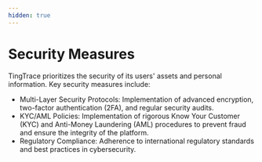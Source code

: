 ```yaml
---
hidden: true
---
```


# Security Measures

TingTrace prioritizes the security of its users' assets and personal information. Key security measures include:

* Multi-Layer Security Protocols: Implementation of advanced encryption, two-factor authentication (2FA), and regular security audits.
* KYC/AML Policies: Implementation of rigorous Know Your Customer (KYC) and Anti-Money Laundering (AML) procedures to prevent fraud and ensure the integrity of the platform.
* Regulatory Compliance: Adherence to international regulatory standards and best practices in cybersecurity.
